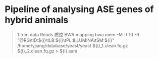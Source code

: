 # Pipeline of analysing ASE genes of hybrid animals
>1.trim.data
>Reads 质控
>BWA mapping
>bwa mem -M -t 10 -R "@RG\tID:${i}\tLB:${i}\tPL:ILLUMINA\tSM:${i}" \
/home/yjiang/database/yeast/yeast ${i}_1.clean.fq.gz ${i}_2.clean.fq.gz > ${i}.sam
